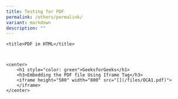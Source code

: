 ```yaml
---
title: Testing for PDF
permalink: /others/permalink/
variant: markdown
description: ""
---
```





	<title>PDF in HTML</title>



	<center>
		<h1 style="color: green">GeeksforGeeks</h1>
		<h3>Embedding the PDF file Using Iframe Tag</h3>
		<iframe height="500" width="800" src="[](/files/OCA1.pdf)">
		</iframe>
	</center>



